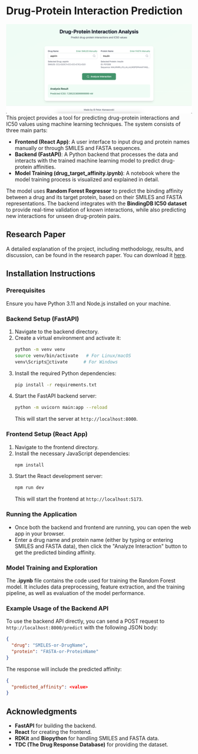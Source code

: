 
# Drug-Protein Interaction Prediction
![alt text](resources/image.png)
This project provides a tool for predicting drug-protein interactions and IC50 values using machine learning techniques. The system consists of three main parts:

- **Frontend (React App)**: A user interface to input drug and protein names manually or through SMILES and FASTA sequences.
- **Backend (FastAPI)**: A Python backend that processes the data and interacts with the trained machine learning model to predict drug-protein affinities.
- **Model Training (drug_target_affinity.ipynb)**: A notebook where the model training process is visualized and explained in detail.

The model uses **Random Forest Regressor** to predict the binding affinity between a drug and its target protein, based on their SMILES and FASTA representations. The backend integrates with the **BindingDB IC50 dataset** to provide real-time validation of known interactions, while also predicting new interactions for unseen drug-protein pairs.

## Research Paper

A detailed explanation of the project, including methodology, results, and discussion, can be found in the research paper. You can download it [here](link-to-your-research-paper.pdf).

## Installation Instructions

### Prerequisites
Ensure you have Python 3.11 and Node.js installed on your machine.

### Backend Setup (FastAPI)
1. Navigate to the backend directory.
2. Create a virtual environment and activate it:
   ```bash
   python -m venv venv
   source venv/bin/activate   # For Linux/macOS
   venv\Scriptsctivate      # For Windows
   ```
3. Install the required Python dependencies:
   ```bash
   pip install -r requirements.txt
   ```
4. Start the FastAPI backend server:
   ```bash
   python -m uvicorn main:app --reload
   ```
   This will start the server at `http://localhost:8000`.

### Frontend Setup (React App)
1. Navigate to the frontend directory.
2. Install the necessary JavaScript dependencies:
   ```bash
   npm install
   ```
3. Start the React development server:
   ```bash
   npm run dev
   ```
   This will start the frontend at `http://localhost:5173`.

### Running the Application
- Once both the backend and frontend are running, you can open the web app in your browser.
- Enter a drug name and protein name (either by typing or entering SMILES and FASTA data), then click the "Analyze Interaction" button to get the predicted binding affinity.

### Model Training and Exploration
The **.ipynb** file contains the code used for training the Random Forest model. It includes data preprocessing, feature extraction, and the training pipeline, as well as evaluation of the model performance.

### Example Usage of the Backend API
To use the backend API directly, you can send a POST request to `http://localhost:8000/predict` with the following JSON body:
```json
{
  "drug": "SMILES-or-DrugName",
  "protein": "FASTA-or-ProteinName"
}
```
The response will include the predicted affinity:
```json
{
  "predicted_affinity": <value>
}
```

## Acknowledgments
- **FastAPI** for building the backend.
- **React** for creating the frontend.
- **RDKit** and **Biopython** for handling SMILES and FASTA data.
- **TDC (The Drug Response Database)** for providing the dataset.
